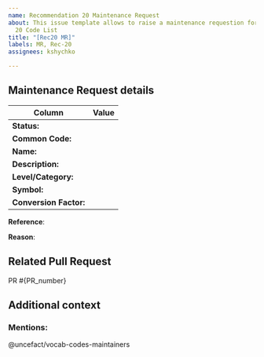 ```yaml
---
name: Recommendation 20 Maintenance Request
about: This issue template allows to raise a maintenance requestion for Recommendation
  20 Code List
title: "[Rec20 MR]"
labels: MR, Rec-20
assignees: kshychko

---
```


## Maintenance Request details
<!-- Please describe the details of the maintenance request you are raising including the reason -->
| Column                       | Value                                                                                                        |
| -----------------------------|--------------------------------------------------------------------------------------------------------------|
| **Status:**                  |                                                                                                              |
| **Common Code:**             |                                                                                                              |
| **Name:**                    |                                                                                                              |
| **Description:**             |                                                                                                              |
| **Level/Category:**          |                                                                                                              |
| **Symbol:**                  |                                                                                                              |
| **Conversion Factor:**       |                                                                                                              |

**Reference**: 



**Reason**: 
## Related Pull Request
<!-- Add a reference to a corresponding Pull Request -->
PR #{PR_number}

## Additional context
<!-- Add any other context or screenshots about the feature request here -->

### Mentions:
<!--- Keep maintainers team mentioned and add more mentions if needed -->

@uncefact/vocab-codes-maintainers
